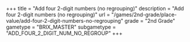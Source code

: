 +++
title = "Add four 2-digit numbers (no regrouping)"
description = "Add four 2-digit numbers (no regrouping)"
url = "/games/2nd-grade/place-value/add-four-2-digit-numbers-no-regrouping"
grade = "2nd Grade"
gametype = "BRIX_MASTER"
subgametype = "ADD_FOUR_2_DIGIT_NUM_NO_REGROUP"
+++